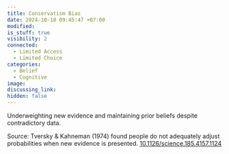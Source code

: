 ```yaml
---
title: Conservatism Bias
date: 2024-10-10 09:45:47 +07:00
modified: 
is_stuff: true
visibility: 2
connected:
  - Limited Access
  - Limited Choice
categories:
  - Belief
  - Cognitive
image: 
discussing_link: 
hidden: false
---
```

Underweighting new evidence and maintaining prior beliefs despite contradictory data.

Source: Tversky & Kahneman (1974) found people do not adequately adjust probabilities when new evidence is presented.
[10.1126/science.185.4157.1124](https://doi.org/10.1126/science.185.4157.1124)